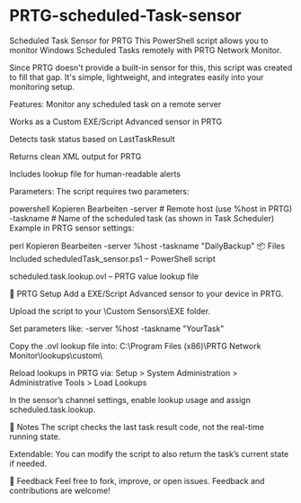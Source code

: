 # PRTG-scheduled-Task-sensor
Scheduled Task Sensor for PRTG
This PowerShell script allows you to monitor Windows Scheduled Tasks remotely with PRTG Network Monitor.

Since PRTG doesn't provide a built-in sensor for this, this script was created to fill that gap. It's simple, lightweight, and integrates easily into your monitoring setup.

Features:
Monitor any scheduled task on a remote server

Works as a Custom EXE/Script Advanced sensor in PRTG

Detects task status based on LastTaskResult

Returns clean XML output for PRTG

Includes lookup file for human-readable alerts

Parameters:
The script requires two parameters:

powershell
Kopieren
Bearbeiten
-server     # Remote host (use %host in PRTG)
-taskname   # Name of the scheduled task (as shown in Task Scheduler)
Example in PRTG sensor settings:

perl
Kopieren
Bearbeiten
-server %host -taskname "DailyBackup"
📦 Files Included
scheduledTask_sensor.ps1 – PowerShell script

scheduled.task.lookup.ovl – PRTG value lookup file

🔌 PRTG Setup
Add a EXE/Script Advanced sensor to your device in PRTG.

Upload the script to your \Custom Sensors\EXE folder.

Set parameters like: -server %host -taskname "YourTask"

Copy the .ovl lookup file into:
C:\Program Files (x86)\PRTG Network Monitor\lookups\custom\

Reload lookups in PRTG via:
Setup > System Administration > Administrative Tools > Load Lookups

In the sensor’s channel settings, enable lookup usage and assign scheduled.task.lookup.

📘 Notes
The script checks the last task result code, not the real-time running state.

Extendable: You can modify the script to also return the task’s current state if needed.

💬 Feedback
Feel free to fork, improve, or open issues.
Feedback and contributions are welcome!
